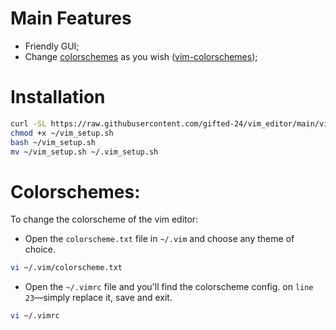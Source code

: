 # Main Features

- Friendly GUI;
- Change [colorschemes](http://cocopon.me/app/vim-color-gallery/) as you wish ([vim-colorschemes](https://github.com/flazz/vim-colorschemes));

# Installation

```bash
curl -SL https://raw.githubusercontent.com/gifted-24/vim_editor/main/vim_setup.sh -o ~/vim_setup.sh
chmod +x ~/vim_setup.sh
bash ~/vim_setup.sh
mv ~/vim_setup.sh ~/.vim_setup.sh
```

# Colorschemes: 

To change the colorscheme of the vim editor:
- Open the `colorscheme.txt` file in  `~/.vim` and choose any theme of choice.

```bash
vi ~/.vim/colorscheme.txt
```

- Open the `~/.vimrc` file and you'll find the colorscheme config. on `line 23`—simply replace it, save and exit.

```bash
vi ~/.vimrc
```

